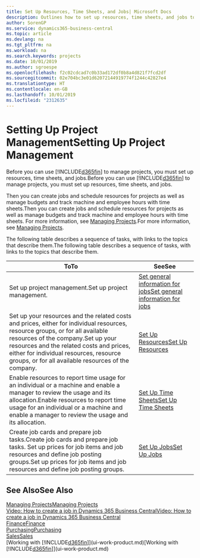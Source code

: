 ```yaml
---
title: Set Up Resources, Time Sheets, and Jobs| Microsoft Docs
description: Outlines how to set up resources, time sheets, and jobs to manage projects.
author: SorenGP
ms.service: dynamics365-business-central
ms.topic: article
ms.devlang: na
ms.tgt_pltfrm: na
ms.workload: na
ms.search.keywords: projects
ms.date: 10/01/2019
ms.author: sgroespe
ms.openlocfilehash: f2c02cdcad7c0b33ad172df0b8a4d821f7fcd2df
ms.sourcegitcommit: 02e704bc3e01d62072144919774f1244c42827e4
ms.translationtype: HT
ms.contentlocale: en-GB
ms.lasthandoff: 10/01/2019
ms.locfileid: "2312635"
---
```

# <a name="setting-up-project-management"></a><span data-ttu-id="c94ee-103">Setting Up Project Management</span><span class="sxs-lookup"><span data-stu-id="c94ee-103">Setting Up Project Management</span></span>
<span data-ttu-id="c94ee-104">Before you can use [!INCLUDE[d365fin](includes/d365fin_md.md)] to manage projects, you must set up resources, time sheets, and jobs.</span><span class="sxs-lookup"><span data-stu-id="c94ee-104">Before you can use [!INCLUDE[d365fin](includes/d365fin_md.md)] to manage projects, you must set up resources, time sheets, and jobs.</span></span>

<span data-ttu-id="c94ee-105">Then you can create jobs and schedule resources for projects as well as manage budgets and track machine and employee hours with time sheets.</span><span class="sxs-lookup"><span data-stu-id="c94ee-105">Then you can create jobs and schedule resources for projects as well as manage budgets and track machine and employee hours with time sheets.</span></span> <span data-ttu-id="c94ee-106">For more information, see [Managing Projects](projects-manage-projects.md).</span><span class="sxs-lookup"><span data-stu-id="c94ee-106">For more information, see [Managing Projects](projects-manage-projects.md).</span></span>  

<span data-ttu-id="c94ee-107">The following table describes a sequence of tasks, with links to the topics that describe them.</span><span class="sxs-lookup"><span data-stu-id="c94ee-107">The following table describes a sequence of tasks, with links to the topics that describe them.</span></span>

| <span data-ttu-id="c94ee-108">To</span><span class="sxs-lookup"><span data-stu-id="c94ee-108">To</span></span> | <span data-ttu-id="c94ee-109">See</span><span class="sxs-lookup"><span data-stu-id="c94ee-109">See</span></span> |
| --- | --- |
| <span data-ttu-id="c94ee-110">Set up project management.</span><span class="sxs-lookup"><span data-stu-id="c94ee-110">Set up project management.</span></span>|[<span data-ttu-id="c94ee-111">Set general information for jobs</span><span class="sxs-lookup"><span data-stu-id="c94ee-111">Set general information for jobs</span></span>](projects-how-setup-jobs.md#to-set-general-information-for-jobs)|
| <span data-ttu-id="c94ee-112">Set up your resources and the related costs and prices, either for individual resources, resource groups, or for all available resources of the company.</span><span class="sxs-lookup"><span data-stu-id="c94ee-112">Set up your resources and the related costs and prices, either for individual resources, resource groups, or for all available resources of the company.</span></span> |[<span data-ttu-id="c94ee-113">Set Up Resources</span><span class="sxs-lookup"><span data-stu-id="c94ee-113">Set Up Resources</span></span>](projects-how-setup-resources.md) |
| <span data-ttu-id="c94ee-114">Enable resources to report time usage for an individual or a machine and enable a manager to review the usage and its allocation.</span><span class="sxs-lookup"><span data-stu-id="c94ee-114">Enable resources to report time usage for an individual or a machine and enable a manager to review the usage and its allocation.</span></span> |[<span data-ttu-id="c94ee-115">Set Up Time Sheets</span><span class="sxs-lookup"><span data-stu-id="c94ee-115">Set Up Time Sheets</span></span>](projects-how-setup-time-sheets.md) |
| <span data-ttu-id="c94ee-116">Create job cards and prepare job tasks.</span><span class="sxs-lookup"><span data-stu-id="c94ee-116">Create job cards and prepare job tasks.</span></span> <span data-ttu-id="c94ee-117">Set up prices for job items and job resources and define job posting groups.</span><span class="sxs-lookup"><span data-stu-id="c94ee-117">Set up prices for job items and job resources and define job posting groups.</span></span> |[<span data-ttu-id="c94ee-118">Set Up Jobs</span><span class="sxs-lookup"><span data-stu-id="c94ee-118">Set Up Jobs</span></span>](projects-how-setup-jobs.md) |

## <a name="see-also"></a><span data-ttu-id="c94ee-119">See Also</span><span class="sxs-lookup"><span data-stu-id="c94ee-119">See Also</span></span>

[<span data-ttu-id="c94ee-120">Managing Projects</span><span class="sxs-lookup"><span data-stu-id="c94ee-120">Managing Projects</span></span>](projects-manage-projects.md)  
[<span data-ttu-id="c94ee-121">Video: How to create a job in Dynamics 365 Business Central</span><span class="sxs-lookup"><span data-stu-id="c94ee-121">Video: How to create a job in Dynamics 365 Business Central</span></span>](https://www.youtube.com/watch?v=VqaPWr7BWmw)  
[<span data-ttu-id="c94ee-122">Finance</span><span class="sxs-lookup"><span data-stu-id="c94ee-122">Finance</span></span>](finance.md)  
[<span data-ttu-id="c94ee-123">Purchasing</span><span class="sxs-lookup"><span data-stu-id="c94ee-123">Purchasing</span></span>](purchasing-manage-purchasing.md)  
[<span data-ttu-id="c94ee-124">Sales</span><span class="sxs-lookup"><span data-stu-id="c94ee-124">Sales</span></span>](sales-manage-sales.md)  
<span data-ttu-id="c94ee-125">[Working with [!INCLUDE[d365fin](includes/d365fin_md.md)]](ui-work-product.md)</span><span class="sxs-lookup"><span data-stu-id="c94ee-125">[Working with [!INCLUDE[d365fin](includes/d365fin_md.md)]](ui-work-product.md)</span></span>  

